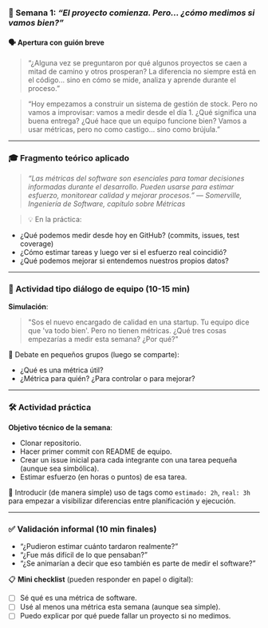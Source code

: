 ### 📅 Semana 1: *“El proyecto comienza. Pero… ¿cómo medimos si vamos bien?”*

#### 🗣️ Apertura con guión breve

> “¿Alguna vez se preguntaron por qué algunos proyectos se caen a mitad de camino y otros prosperan? La diferencia no siempre está en el código... sino en cómo se mide, analiza y aprende durante el proceso.”

> “Hoy empezamos a construir un sistema de gestión de stock. Pero no vamos a improvisar: vamos a medir desde el día 1. ¿Qué significa una buena entrega? ¿Qué hace que un equipo funcione bien? Vamos a usar métricas, pero no como castigo… sino como brújula.”

---

### 🎓 Fragmento teórico aplicado

> *“Las métricas del software son esenciales para tomar decisiones informadas durante el desarrollo. Pueden usarse para estimar esfuerzo, monitorear calidad y mejorar procesos.”*
> — *Somerville, Ingeniería de Software, capítulo sobre Métricas*

> 💡 En la práctica:

* ¿Qué podemos medir desde hoy en GitHub? (commits, issues, test coverage)
* ¿Cómo estimar tareas y luego ver si el esfuerzo real coincidió?
* ¿Qué podemos mejorar si entendemos nuestros propios datos?

---

### 💬 Actividad tipo diálogo de equipo (10-15 min)

**Simulación**:

> "Sos el nuevo encargado de calidad en una startup. Tu equipo dice que 'va todo bien'. Pero no tienen métricas. ¿Qué tres cosas empezarías a medir esta semana? ¿Por qué?"

💬 Debate en pequeños grupos (luego se comparte):

* ¿Qué es una métrica útil?
* ¿Métrica para quién? ¿Para controlar o para mejorar?

---

### 🛠️ Actividad práctica

**Objetivo técnico de la semana**:

* Clonar repositorio.
* Hacer primer commit con README de equipo.
* Crear un issue inicial para cada integrante con una tarea pequeña (aunque sea simbólica).
* Estimar esfuerzo (en horas o puntos) de esa tarea.

📌 Introducir (de manera simple) uso de tags como `estimado: 2h`, `real: 3h` para empezar a visibilizar diferencias entre planificación y ejecución.

---

### ✅ Validación informal (10 min finales)

* “¿Pudieron estimar cuánto tardaron realmente?”
* “¿Fue más difícil de lo que pensaban?”
* “¿Se animarían a decir que eso también es parte de medir el software?”

📋 **Mini checklist** (pueden responder en papel o digital):

* [ ] Sé qué es una métrica de software.
* [ ] Usé al menos una métrica esta semana (aunque sea simple).
* [ ] Puedo explicar por qué puede fallar un proyecto si no medimos.
